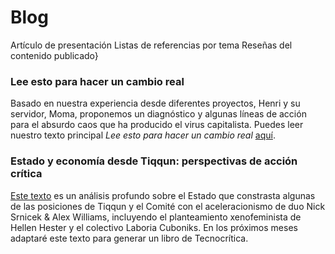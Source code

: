 # Blog

Artículo de presentación
Listas de referencias por tema
Reseñas del contenido publicado}

### Lee esto para hacer un cambio real

Basado en nuestra experiencia desde diferentes proyectos, Henri y su servidor, Moma, proponemos un diagnóstico y algunas líneas de acción para el absurdo caos que ha producido el virus capitalista. Puedes leer nuestro texto principal *Lee esto para hacer un cambio real* [aquí](https://angelmoma.github.io/disonancias/LEPHUCR).

### Estado y economía desde Tiqqun: perspectivas de acción crítica

[Este texto](https://angelmoma.github.io/disonancias/tesis-edicion) es un análisis profundo sobre el Estado que constrasta algunas de las posiciones de Tiqqun y el Comité con el aceleracionismo de duo Nick Srnicek & Alex Williams, incluyendo el planteamiento xenofeminista de Hellen Hester y el colectivo Laboria Cuboniks.
En los próximos meses adaptaré este texto para generar un libro de Tecnocrítica.
